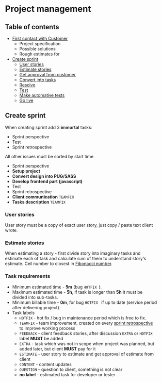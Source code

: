 # Project management

## Table of contents 

* [First contact with Customer](#first-contact-with-customer)
  * Project specification
  * Possible solutions
  * Rough estimates for 
* [Create sprint](#create-sprint)
	* [User stories](#user-stories)
	* [Estimate stories](#estimate-stories)
	* [Get approval from customer](#get-approval-from-customer)
	* [Convert into tasks](#convert-into-tasks)
	* [Resolve](#resolve)
	* [Test](#test)
	* [Make automative tests](#make-automative-tests)
	* [Go live](#go-live)

	


## Create sprint

When creating sprint add 3 __immortal__ tasks:

* Sprint perspective
* Test
* Sprint retrospective

All other issues must be sorted by start time:

* Sprint perspective
* __Setup project__
* __Convert design into PUG/SASS__
* __Develop frontend part (javascript)__
* Test
* Sprint retrospective
* __Client communication__ `TEAMFIX`
* __Tasks description__ `TEAMFIX `

### User stories

User story must be a copy of exact user story, just copy / paste text client wrote.

### Estimate stories

When estimating a story - first divide story into imaginary tasks and estimate each of task and calculate sum of them to understand story's estimate. Ceil number to closest in [Fibonacci number](https://en.wikipedia.org/wiki/Fibonacci_number).

### Task requirements

* Minimum estimated time - __5m__ (bug `HOTFIX `).  
* Maximum estimated time - __5h__, if task is longer than __5h__ it must be divided into sub-tasks.  
* Minimum billable time - __0m__, for bug `HOTFIX ` if up to date (service period after delivering project).  
* Task labels
  * `HOTFIX` - hot fix / bug in maintenance period which is free to fix.
  * `TEAMFIX` - team improvement, created on every [sprint retrospective](https://github.com/yaroinfo/guidelines/blob/master/company/contractors/official-duties/project-manager.md#sprint-retrospective) to improve working process
  * `FEEDBACK` - client feedback stories, after discussion `EXTRA` or `HOTFIX` label __MUST__ be added
  * `EXTRA` - task which was not in scope when project was planned, but added later, but client __MUST__ pay for it
  * `ESTIMATE` - user story to estimate and get approval of estimate from client
  * `CONTENT` - content updates
  * `QUESTION` - question to client, something is not clear
  * __no label__ - estimated task for developer or tester

